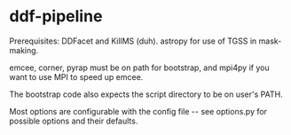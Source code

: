 # ddf-pipeline

Prerequisites: DDFacet and KillMS (duh). astropy for use of TGSS in
mask-making.

emcee, corner, pyrap must be on path for bootstrap, and
mpi4py if you want to use MPI to speed up emcee.

The bootstrap code also expects the script directory to be on user's
PATH.

Most options are configurable with the config file -- see options.py
for possible options and their defaults.
